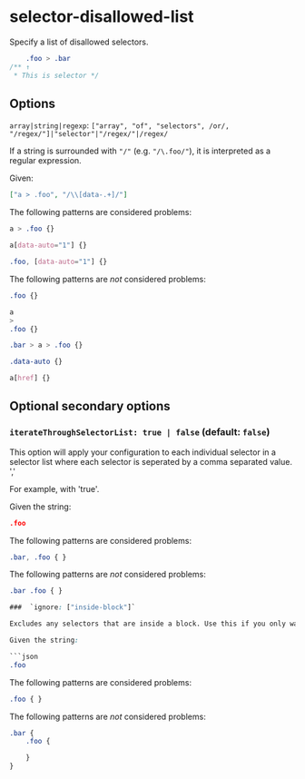 # selector-disallowed-list

Specify a list of disallowed selectors.

<!-- prettier-ignore -->
```css
    .foo > .bar
/** ↑
 * This is selector */
```

## Options

`array|string|regexp`: `["array", "of", "selectors", /or/, "/regex/"]|"selector"|"/regex/"|/regex/`

If a string is surrounded with `"/"` (e.g. `"/\.foo/"`), it is interpreted as a regular expression.

Given:

```json
["a > .foo", "/\\[data-.+]/"]
```

The following patterns are considered problems:

<!-- prettier-ignore -->
```css
a > .foo {}
```

<!-- prettier-ignore -->
```css
a[data-auto="1"] {}
```

<!-- prettier-ignore -->
```css
.foo, [data-auto="1"] {}
```

The following patterns are _not_ considered problems:

<!-- prettier-ignore -->
```css
.foo {}
```

<!-- prettier-ignore -->
```css
a
>
.foo {}
```

<!-- prettier-ignore -->
```css
.bar > a > .foo {}
```

<!-- prettier-ignore -->
```css
.data-auto {}
```

<!-- prettier-ignore -->
```css
a[href] {}
```

## Optional secondary options

### `iterateThroughSelectorList: true | false` (default: `false`)

This option will apply your configuration to each individual selector in a selector list where each selector is seperated by a comma separated value. ','

For example, with 'true'.

Given the string:

```json
.foo
```

The following patterns are considered problems:

<!-- prettier-ignore -->
```css
.bar, .foo { }
```

The following patterns are _not_ considered problems:

<!-- prettier-ignore -->
```css
.bar .foo { }

###  `ignore: ["inside-block"]`

Excludes any selectors that are inside a block. Use this if you only want to target selectors at the root level.

Given the string:

```json
.foo
```

The following patterns are considered problems:

<!-- prettier-ignore -->
```css
.foo { }
```

The following patterns are _not_ considered problems:

<!-- prettier-ignore -->
```css
.bar {
    .foo {

    }
}
```
